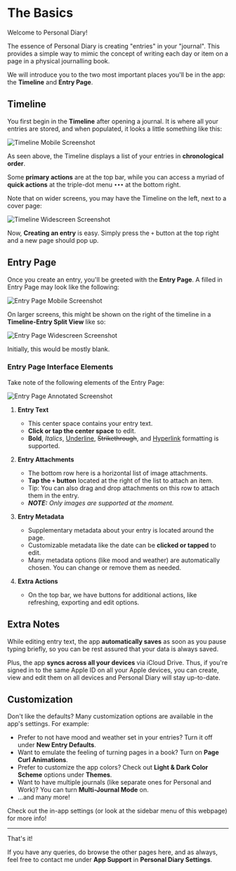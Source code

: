 # The Basics

Welcome to Personal Diary!

The essence of Personal Diary is creating "entries" in your "journal". This provides a simple way to mimic the concept of writing each day or item on a page in a physical journalling book.

We will introduce you to the two most important places you'll be in the app: the **Timeline** and **Entry Page**.

## Timeline

You first begin in the **Timeline** after opening a journal. It is where all your entries are stored, and when populated, it looks a little something like this:

![Timeline Mobile Screenshot](_media/timeline.png ':size=300')

As seen above, the Timeline displays a list of your entries in **chronological order**.

Some **primary actions** are at the top bar, while you can access a myriad of **quick actions** at the triple-dot menu `•••` at the bottom right.

Note that on wider screens, you may have the Timeline on the left, next to a cover page:

![Timeline Widescreen Screenshot](_media/timeline-wide.png ':size=800')

Now, **Creating an entry** is easy. Simply press the `+` button at the top right and a new page should pop up.

## Entry Page

Once you create an entry, you'll be greeted with the **Entry Page**. A filled in Entry Page may look like the following:

![Entry Page Mobile Screenshot](_media/entry-page.png ':size=300')

On larger screens, this might be shown on the right of the timeline in a **Timeline-Entry Split View** like so:

![Entry Page Widescreen Screenshot](_media/entry-page-wide.png ':size=800')

Initially, this would be mostly blank.

### Entry Page Interface Elements

Take note of the following elements of the Entry Page:

![Entry Page Annotated Screenshot](_media/entry-page-annotated.png ':size=300')

 1. **Entry Text**

    - This center space contains your entry text.
    - **Click or tap the center space** to edit.
    - **Bold**, *Italics*, <u>Underline</u>, ~~Strikethrough~~, and [Hyperlink]() formatting is supported.

 2. **Entry Attachments**

    - The bottom row here is a horizontal list of image attachments.
    - **Tap the `+` button** located at the right of the list to attach an item.
    - Tip: You can also drag and drop attachments on this row to attach them in the entry.
    - _**NOTE:** Only images are supported at the moment._

 3. **Entry Metadata**

    - Supplementary metadata about your entry is located around the page.
    - Customizable metadata like the date can be **clicked or tapped** to edit.
    - Many metadata options (like mood and weather) are automatically chosen. You can change or remove them as needed.

 4. **Extra Actions**

    - On the top bar, we have buttons for additional actions, like refreshing, exporting and edit options.

## Extra Notes

While editing entry text, the app **automatically saves** as soon as you pause typing briefly, so you can be rest assured that your data is always saved.

Plus, the app **syncs across all your devices** via iCloud Drive. Thus, if you're signed in to the same Apple ID on all your Apple devices, you can create, view and edit them on all devices and Personal Diary will stay up-to-date.

## Customization

Don't like the defaults? Many customization options are available in the app's settings. For example:

- Prefer to not have mood and weather set in your entries? Turn it off under **New Entry Defaults**.
- Want to emulate the feeling of turning pages in a book? Turn on **Page Curl Animations**.
- Prefer to customize the app colors? Check out **Light & Dark Color Scheme** options under **Themes**.
- Want to have multiple journals (like separate ones for Personal and Work)? You can turn **Multi-Journal Mode** on.
- ...and many more!

Check out the in-app settings (or look at the sidebar menu of this webpage) for more info!

---

That's it!

If you have any queries, do browse the other pages here, and as always, feel free to contact me under **App Support** in **Personal Diary Settings**.

